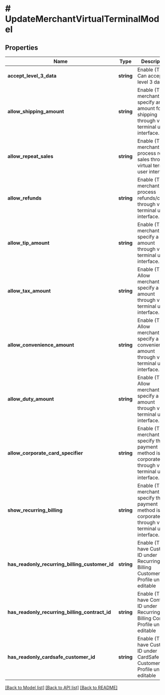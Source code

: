 # # UpdateMerchantVirtualTerminalModel

## Properties

Name | Type | Description | Notes
------------ | ------------- | ------------- | -------------
**accept_level_3_data** | **string** | Enable (T), Can accept level 3 datat. | [optional]
**allow_shipping_amount** | **string** | Enable (T) merchant to specify an amount for shipping through virtual terminal user interface. | [optional]
**allow_repeat_sales** | **string** | Enable (T) merchant to process repeat sales through virtual terminal user interface. | [optional]
**allow_refunds** | **string** | Enable (T) merchant to process refunds/credits through virtual terminal user interface. | [optional]
**allow_tip_amount** | **string** | Enable (T) merchant to specify a tip amount through virtual terminal user interface. | [optional]
**allow_tax_amount** | **string** | Enable (T), Allow merchant to specify a tax amount through virtual terminal user interface. | [optional]
**allow_convenience_amount** | **string** | Enable (T), Allow merchant to specify a convenience amount through virtual terminal user interface. | [optional]
**allow_duty_amount** | **string** | Enable (T), Allow merchant to specify a duty amount through virtual terminal user interface. | [optional]
**allow_corporate_card_specifier** | **string** | Enable (T) merchant to specify that payment method is corporate card through virtual terminal user interface. | [optional]
**show_recurring_billing** | **string** | Enable (T) merchant to specify that payment method is corporate card through virtual terminal user interface. | [optional]
**has_readonly_recurring_billing_customer_id** | **string** | Enable (T) to have Customer ID under Recurring Billing Customer Profile un-editable | [optional]
**has_readonly_recurring_billing_contract_id** | **string** | Enable (T) to have Contract ID under Recurring Billing Contract Profile un-editable | [optional]
**has_readonly_cardsafe_customer_id** | **string** | Enable (T) to have Customer ID under CardSafe Customer Profile un-editable | [optional]

[[Back to Model list]](../../README.md#models) [[Back to API list]](../../README.md#endpoints) [[Back to README]](../../README.md)
